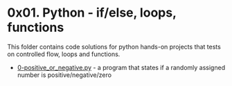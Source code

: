 # 0x01. Python - if/else, loops, functions

This folder contains code solutions for python hands-on projects that tests on controlled flow, loops and functions.
- [0-positive_or_negative.py](./0-positive_or_negative.py) - a program that states if a randomly assigned number is positive/negative/zero
